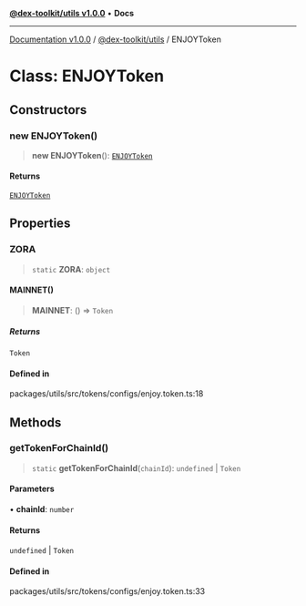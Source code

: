 [**@dex-toolkit/utils v1.0.0**](../README.md) • **Docs**

***

[Documentation v1.0.0](../../../packages.md) / [@dex-toolkit/utils](../README.md) / ENJOYToken

# Class: ENJOYToken

## Constructors

### new ENJOYToken()

> **new ENJOYToken**(): [`ENJOYToken`](ENJOYToken.md)

#### Returns

[`ENJOYToken`](ENJOYToken.md)

## Properties

### ZORA

> `static` **ZORA**: `object`

#### MAINNET()

> **MAINNET**: () => `Token`

##### Returns

`Token`

#### Defined in

packages/utils/src/tokens/configs/enjoy.token.ts:18

## Methods

### getTokenForChainId()

> `static` **getTokenForChainId**(`chainId`): `undefined` \| `Token`

#### Parameters

• **chainId**: `number`

#### Returns

`undefined` \| `Token`

#### Defined in

packages/utils/src/tokens/configs/enjoy.token.ts:33
